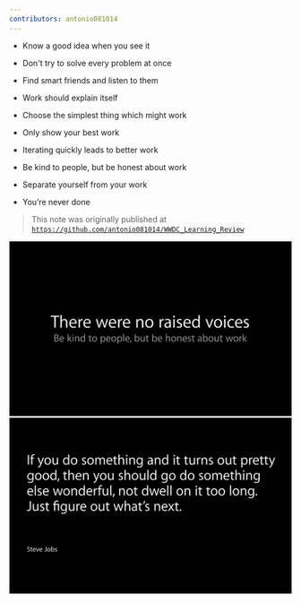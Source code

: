 ```yaml
---
contributors: antonio081014
---
```


- Know a good idea when you see it 

- Don't try to solve every problem at once 

- Find smart friends and listen to them 

- Work should explain itself

- Choose the simplest thing which might work

- Only show your best work

- Iterating quickly leads to better work

- Be kind to people, but be honest about work 

- Separate yourself from your work 

- You’re never done

> This note was originally published at [`https://github.com/antonio081014/WWDC_Learning_Review`](https://github.com/antonio081014/WWDC_Learning_Review)

![q1](../../../images/notes/wwdc14/237/p1.png)
![q2](../../../images/notes/wwdc14/237/p2.png)